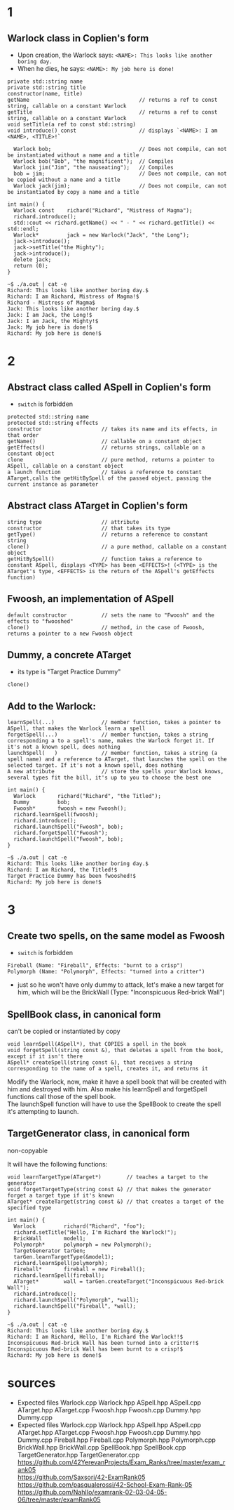 # 1
## Warlock class in Coplien's form 
* Upon creation, the Warlock says: `<NAME>: This looks like another boring day.`
* When he dies, he says: `<NAME>: My job here is done!`  
```
private std::string name                         
private std::string title                         
constructor(name, title)
getName                                   // returns a ref to const string, callable on a constant Warlock
getTitle                                  // returns a ref to const string, callable on a constant Warlock
void setTitle(a ref to const std::string)
void introduce() const                    // displays `<NAME>: I am <NAME>, <TITLE>!`
```
```
  Warlock bob;                            // Does not compile, can not be instantiated without a name and a title
  Warlock bob("Bob", "the magnificent");  // Compiles
  Warlock jim("Jim", "the nauseating");   // Compiles
  bob = jim;                              // Does not compile, can not be copied without a name and a title
  Warlock jack(jim);                      // Does not compile, can not be instantiated by copy a name and a title
```
```
int main() {
  Warlock const    richard("Richard", "Mistress of Magma");
  richard.introduce();
  std::cout << richard.getName() << " - " << richard.getTitle() << std::endl;
  Warlock*         jack = new Warlock("Jack", "the Long");
  jack->introduce();
  jack->setTitle("the Mighty");
  jack->introduce();
  delete jack;
  return (0);
}

~$ ./a.out | cat -e
Richard: This looks like another boring day.$
Richard: I am Richard, Mistress of Magma!$
Richard - Mistress of Magma$
Jack: This looks like another boring day.$
Jack: I am Jack, the Long!$
Jack: I am Jack, the Mighty!$
Jack: My job here is done!$
Richard: My job here is done!$
```
# 2
## Abstract class called **ASpell** in Coplien's form
* `switch` is forbidden
```
protected std::string name
protected std::string effects
constructor                   // takes its name and its effects, in that order
getName()                     // callable on a constant object
getEffects()                  // returns strings, callable on a constant object
clone                         // pure method, returns a pointer to ASpell, callable on a constant object
a launch function             // takes a reference to constant ATarget,calls the getHitBySpell of the passed object, passing the current instance as parameter
```

## Abstract class **ATarget** in Coplien's form
```
string type                   // attribute
constructor                   // that takes its type
getType()                     // returns a reference to constant string
clone()                       // a pure method, callable on a constant object
getHitBySpell()               // function takes a reference to constant ASpell, displays <TYPE> has been <EFFECTS>! (<TYPE> is the ATarget's type, <EFFECTS> is the return of the ASpell's getEffects function)
```

## **Fwoosh**, an implementation of ASpell
```
default constructor           // sets the name to "Fwoosh" and the effects to "fwooshed"
clone()                       // method, in the case of Fwoosh, returns a pointer to a new Fwoosh object
```

## **Dummy**, a concrete ATarget 
* its type is "Target Practice Dummy"
```
clone()
```

## Add to the Warlock: 
```
learnSpell(...)               // member function, takes a pointer to ASpell, that makes the Warlock learn a spell
forgetSpell(...)              // member function, takes a string corresponding a to a spell's name, makes the Warlock forget it. If it's not a known spell, does nothing
launchSpell(   )              // member function, takes a string (a spell name) and a reference to ATarget, that launches the spell on the selected target. If it's not a known spell, does nothing
A new attribute               // store the spells your Warlock knows, several types fit the bill, it's up to you to choose the best one 
```

```
int main() {
  Warlock       richard("Richard", "the Titled");
  Dummy         bob;
  Fwoosh*       fwoosh = new Fwoosh();
  richard.learnSpell(fwoosh);
  richard.introduce();
  richard.launchSpell("Fwoosh", bob);
  richard.forgetSpell("Fwoosh");
  richard.launchSpell("Fwoosh", bob);
}

~$ ./a.out | cat -e
Richard: This looks like another boring day.$
Richard: I am Richard, the Titled!$
Target Practice Dummy has been fwooshed!$
Richard: My job here is done!$
```

# 3
## Create two spells, on the same model as Fwoosh
* `switch` is forbidden
```
Fireball (Name: "Fireball", Effects: "burnt to a crisp")
Polymorph (Name: "Polymorph", Effects: "turned into a critter")
```
* just so he won't have only dummy to attack, let's make a new target for him, which will be the BrickWall (Type: "Inconspicuous Red-brick Wall")

## SpellBook class, in canonical form
can't be copied or instantiated by copy  
```
void learnSpell(ASpell*), that COPIES a spell in the book
void forgetSpell(string const &), that deletes a spell from the book, except if it isn't there
ASpell* createSpell(string const &), that receives a string corresponding to the name of a spell, creates it, and returns it
```
Modify the Warlock, now, make it have a spell book that will be created with him and destroyed with him. Also make his learnSpell and forgetSpell functions call those of the spell book.  
The launchSpell function will have to use the SpellBook to create the spell it's attempting to launch.  

## TargetGenerator class, in canonical form
non-copyable  

It will have the following functions:
```
void learnTargetType(ATarget*)        // teaches a target to the generator
void forgetTargetType(string const &) // that makes the generator forget a target type if it's known
ATarget* createTarget(string const &) // that creates a target of the specified type
```
```
int main() {
  Warlock         richard("Richard", "foo");
  richard.setTitle("Hello, I'm Richard the Warlock!");
  BrickWall       model1;
  Polymorph*      polymorph = new Polymorph();
  TargetGenerator tarGen;
  tarGen.learnTargetType(&model1);
  richard.learnSpell(polymorph);
  Fireball*       fireball = new Fireball();
  richard.learnSpell(fireball);
  ATarget*        wall = tarGen.createTarget("Inconspicuous Red-brick Wall");
  richard.introduce();
  richard.launchSpell("Polymorph", *wall);
  richard.launchSpell("Fireball", *wall);
}

~$ ./a.out | cat -e
Richard: This looks like another boring day.$
Richard: I am Richard, Hello, I'm Richard the Warlock!!$
Inconspicuous Red-brick Wall has been turned into a critter!$
Inconspicuous Red-brick Wall has been burnt to a crisp!$
Richard: My job here is done!$
```

# sources
* Expected files Warlock.cpp Warlock.hpp ASpell.hpp ASpell.cpp ATarget.hpp ATarget.cpp Fwoosh.hpp Fwoosh.cpp Dummy.hpp Dummy.cpp
* Expected files Warlock.cpp Warlock.hpp ASpell.hpp ASpell.cpp ATarget.hpp ATarget.cpp Fwoosh.hpp Fwoosh.cpp Dummy.hpp Dummy.cpp Fireball.hpp Fireball.cpp Polymorph.hpp Polymorph.cpp BrickWall.hpp BrickWall.cpp SpellBook.hpp SpellBook.cpp TargetGenerator.hpp TargetGenerator.cpp
https://github.com/42YerevanProjects/Exam_Ranks/tree/master/exam_rank05  
https://github.com/Saxsori/42-ExamRank05  
https://github.com/pasqualerossi/42-School-Exam-Rank-05  
https://github.com/NahIIo/examrank-02-03-04-05-06/tree/master/examRank05  
